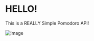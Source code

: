 <H1>HELLO!</H1>
This is a REALLY Simple Pomodoro API! 

![image](https://github.com/user-attachments/assets/1529cdf9-b856-4432-8dd6-ae2a786ce679)
